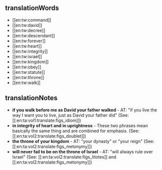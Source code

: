 ## translationWords

* [[en:tw:command]]
* [[en:tw:david]]
* [[en:tw:decree]]
* [[en:tw:descendant]]
* [[en:tw:forever]]
* [[en:tw:heart]]
* [[en:tw:integrity]]
* [[en:tw:israel]]
* [[en:tw:kingdom]]
* [[en:tw:obey]]
* [[en:tw:statute]]
* [[en:tw:throne]]
* [[en:tw:walk]]

## translationNotes

* **if you walk before me as David your father walked** - AT: "if you live the way I want you to live, just as David your father did" (See: [[:en:ta:vol1:translate:figs_idiom]])
* **in integrity of heart and in uprightness** - These two phrases mean basically the same thing and are combined for emphasis. (See: [[:en:ta:vol2:translate:figs_doublet]])
* **the throne of your kingdom** - AT: "your dynasty" or "your reign" (See: [[:en:ta:vol2:translate:figs_metonymy]])
* **will never fail to be on the throne of Israel** - AT: "will always rule over Israel" (See: [[:en:ta:vol2:translate:figs_litotes]] and [[:en:ta:vol2:translate:figs_metonymy]])
